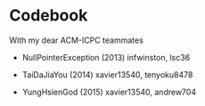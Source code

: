 # Codebook
With my dear ACM-ICPC teammates

- NullPointerException (2013)
    infwinston, lsc36

- TaiDaJiaYou (2014)
    xavier13540, tenyoku8478

- YungHsienGod (2015)
    xavier13540, andrew704
